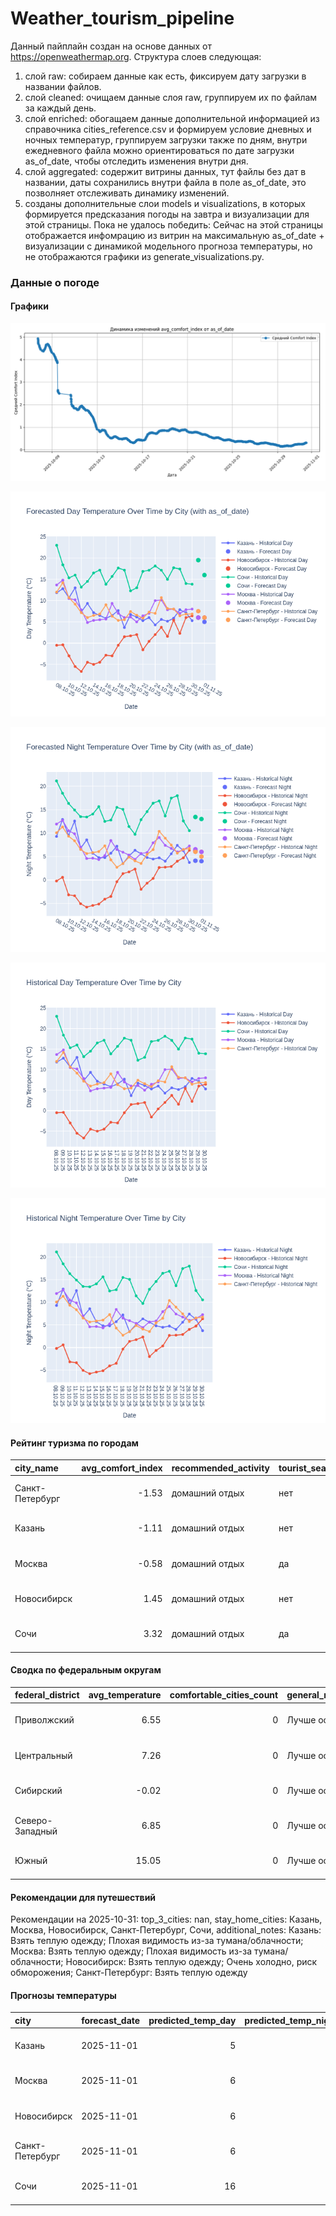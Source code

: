 # Weather_tourism_pipeline
Данный пайплайн создан на основе данных от https://openweathermap.org.
Структура слоев следующая:
  1) слой raw: 
  собираем данные как есть, фиксируем дату загрузки в названии файлов.
  2) слой cleaned:
  очищаем данные слоя raw, группируем их по файлам за каждый день.
  3) слой enriched:
  обогащаем данные дополнительной информацией из справочника cities_reference.csv и формируем условие дневных и ночных температур,
  группируем загрузки также по дням, внутри ежедневного файла можно ориентироваться по дате загрузки as_of_date, чтобы отследить изменения внутри дня.
  4) слой aggregated:
   содержит витрины данных, тут файлы без дат в названии, даты сохранились внутри файла в поле as_of_date, это позволняет отслеживать динамику изменений.
  6) созданы дополнительные слои models и visualizations, в которых формируется предсказания погоды на завтра и визуализации для этой страницы.
  Пока не удалось победить: Сейчас на этой страницы отображается инфомрацию из витрин на максимальную as_of_date + визуализации с динамикой модельного прогноза температуры, 
  но не отображаются графики из generate_visualizations.py.
<!-- WEATHER DATA START -->
### Данные о погоде

#### Графики
![Comfort Index Trend](data/visualizations/comfort_index_trend.png)

![Forecasted Day Temperature](data/visualizations/forecasted_day_temperature.png)

![Forecasted Night Temperature](data/visualizations/forecasted_night_temperature.png)

![Historical Day Temperature](data/visualizations/historical_day_temperature.png)

![Historical Night Temperature](data/visualizations/historical_night_temperature.png)

#### Рейтинг туризма по городам
| city_name       |   avg_comfort_index | recommended_activity   | tourist_season_match   | tourism_season   | tour_recommendation       | as_of_date          |
|:----------------|--------------------:|:-----------------------|:-----------------------|:-----------------|:--------------------------|:--------------------|
| Санкт-Петербург |               -1.53 | домашний отдых         | нет                    | Май-Сентябрь     | домашний отдых вне сезона | 2025-10-31 12:49:00 |
| Казань          |               -1.11 | домашний отдых         | нет                    | Май-Сентябрь     | домашний отдых вне сезона | 2025-10-31 12:49:00 |
| Москва          |               -0.58 | домашний отдых         | да                     | Круглогодично    | домашний отдых в сезон    | 2025-10-31 12:49:00 |
| Новосибирск     |                1.45 | домашний отдых         | нет                    | Июнь-Август      | домашний отдых вне сезона | 2025-10-31 12:49:00 |
| Сочи            |                3.32 | домашний отдых         | да                     | Май-Октябрь      | домашний отдых в сезон    | 2025-10-31 12:49:00 |

#### Сводка по федеральным округам
| federal_district   |   avg_temperature |   comfortable_cities_count | general_recommendation   | as_of_date          |
|:-------------------|------------------:|---------------------------:|:-------------------------|:--------------------|
| Приволжский        |              6.55 |                          0 | Лучше остаться дома      | 2025-10-31 12:49:00 |
| Центральный        |              7.26 |                          0 | Лучше остаться дома      | 2025-10-31 12:49:00 |
| Сибирский          |             -0.02 |                          0 | Лучше остаться дома      | 2025-10-31 12:49:00 |
| Северо-Западный    |              6.85 |                          0 | Лучше остаться дома      | 2025-10-31 12:49:00 |
| Южный              |             15.05 |                          0 | Лучше остаться дома      | 2025-10-31 12:49:00 |

#### Рекомендации для путешествий
Рекомендации на 2025-10-31: top_3_cities: nan, stay_home_cities: Казань, Москва, Новосибирск, Санкт-Петербург, Сочи, additional_notes: Казань: Взять теплую одежду; Плохая видимость из-за тумана/облачности; Москва: Взять теплую одежду; Плохая видимость из-за тумана/облачности; Новосибирск: Взять теплую одежду; Очень холодно, риск обморожения; Санкт-Петербург: Взять теплую одежду

#### Прогнозы температуры
| city            | forecast_date   |   predicted_temp_day |   predicted_temp_night | model_type       | as_of_date          |
|:----------------|:----------------|---------------------:|-----------------------:|:-----------------|:--------------------|
| Казань          | 2025-11-01      |                    5 |                      4 | LinearRegression | 2025-10-31 12:50:02 |
| Москва          | 2025-11-01      |                    6 |                      6 | LinearRegression | 2025-10-31 12:50:02 |
| Новосибирск     | 2025-11-01      |                    6 |                      6 | LinearRegression | 2025-10-31 12:50:02 |
| Санкт-Петербург | 2025-11-01      |                    6 |                      5 | LinearRegression | 2025-10-31 12:50:02 |
| Сочи            | 2025-11-01      |                   16 |                     13 | LinearRegression | 2025-10-31 12:50:02 |


<!-- WEATHER DATA END -->
